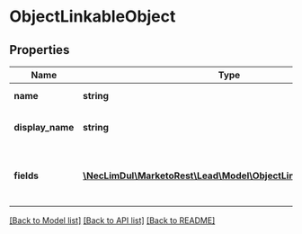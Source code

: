 # ObjectLinkableObject

## Properties

Name | Type | Description | Notes
------------ | ------------- | ------------- | -------------
**name** | **string** | Link object API name | 
**display_name** | **string** | Link object UI display-name | 
**fields** | [**\NecLimDul\MarketoRest\Lead\Model\ObjectLinkableObjectField[]**](ObjectLinkableObjectField.md) | List of fields available on the link object | 

[[Back to Model list]](../README.md#documentation-for-models) [[Back to API list]](../README.md#documentation-for-api-endpoints) [[Back to README]](../README.md)
